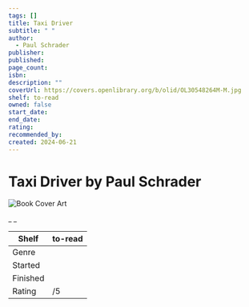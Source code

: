 ```yaml
---
tags: []
title: Taxi Driver
subtitle: " "
author:
  - Paul Schrader
publisher:
published:
page_count:
isbn:
description: ""
coverUrl: https://covers.openlibrary.org/b/olid/OL30548264M-M.jpg
shelf: to-read
owned: false
start_date:
end_date:
rating:
recommended_by:
created: 2024-06-21
---
```


# Taxi Driver by Paul Schrader

![Book Cover Art](https://covers.openlibrary.org/b/olid/OL30548264M-M.jpg)

_ _

| Shelf | to-read |
| --- | --- |
| Genre |  |
| Started |  |
| Finished |  |
| Rating | /5 |

